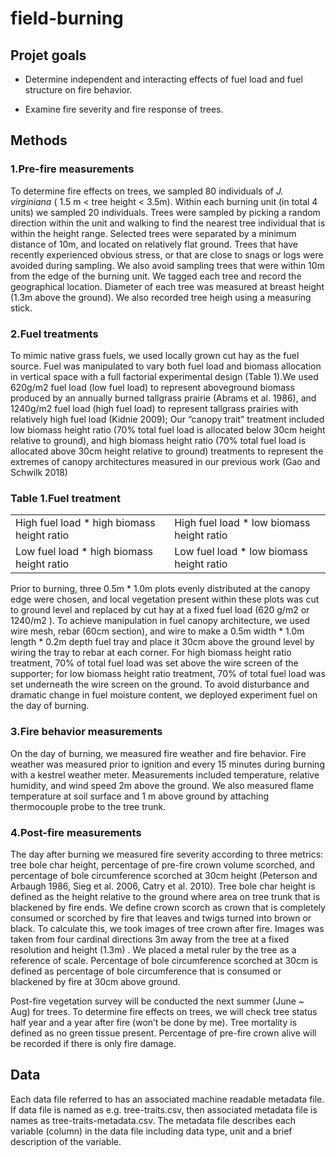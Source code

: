 field-burning
=============

Projet goals
------------
- Determine independent and interacting effects of fuel load and fuel structure on fire behavior. 

- Examine fire severity and fire response of trees.

Methods
-------

### 1.Pre-fire measurements 





To determine fire effects on trees, we sampled 80 individuals of *J. virginiana* ( 1.5 m < tree height < 3.5m). Within each burning unit (in total 4 units) we sampled 20 individuals. Trees were sampled by picking a random direction within the unit and walking to find the nearest tree individual that is within the height range. Selected trees were separated by a minimum distance of 10m, and located on relatively flat ground. Trees that have recently experienced obvious stress, or that are close to snags or logs were avoided during sampling. We also avoid sampling trees that were within 10m from the edge of the burning unit. We tagged each tree and record the geographical location. Diameter of each tree was measured at breast height (1.3m above the ground). We also recorded tree heigh using a measuring stick. 


### 2.Fuel treatments




To mimic native grass fuels, we used locally grown cut hay as the fuel source. Fuel was manipulated to vary both fuel load and biomass allocation in vertical space with a full factorial experimental design (Table 1).We used 620g/m2 fuel load (low fuel load) to represent aboveground biomass produced by an annually burned tallgrass prairie (Abrams et al. 1986), and  1240g/m2 fuel load (high fuel load) to represent tallgrass prairies with relatively high fuel load (Kidnie 2009); Our “canopy trait” treatment included low biomass height ratio (70% total fuel load is allocated below 30cm height relative to ground), and high biomass height ratio (70% total fuel load is allocated above 30cm height relative to ground) treatments to represent the extremes of canopy architectures measured in our previous work (Gao and Schwilk 2018)

### **Table 1.Fuel treatment**



|                                            |                                          |
|--------------------------------------------|------------------------------------------|
| High fuel load * high biomass height ratio | High fuel load * low biomass height ratio|
|Low fuel load * high biomass height ratio   | Low fuel load * low biomass height ratio |





Prior to burning, three 0.5m * 1.0m plots evenly distributed at the canopy edge were chosen, and local vegetation present within these  plots was cut to ground level and replaced by cut hay at a fixed fuel load (620 g/m2 or 1240/m2 ). To achieve manipulation in fuel canopy architecture, we used wire mesh, rebar (60cm section), and wire to make a 0.5m width * 1.0m length * 0.2m depth fuel tray and place it 30cm above the ground level by wiring the tray to rebar at each corner. For high biomass height ratio treatment, 70% of total fuel load was set above the wire screen of the supporter; for low biomass height ratio treatment, 70% of total fuel load was set underneath the wire screen on the ground. To avoid disturbance and dramatic change in fuel moisture content, we deployed experiment fuel on the day of burning.





### 3.Fire behavior measurements

On the day of burning, we measured fire weather and fire behavior. Fire weather was measured prior to ignition and every 15 minutes during burning with a kestrel weather meter. Measurements included temperature, relative humidity, and wind speed 2m above the ground. We also measured flame temperature at soil surface and 1 m above ground by attaching thermocouple probe to the tree trunk. 



### 4.Post-fire measurements

The day after burning we measured fire severity according to three metrics: tree bole char height, percentage of pre-fire crown volume scorched, and percentage of bole circumference scorched at 30cm height (Peterson and Arbaugh 1986, Sieg et al. 2006, Catry et al. 2010). Tree bole char height is defined as the height relative to the ground where area on tree trunk that is blackened by fire ends.  We define crown scorch as crown that is completely consumed or scorched by fire that leaves and twigs turned into brown or black. To calculate this, we took images of tree crown after fire. Images was taken from four cardinal directions 3m away from the tree at a fixed resolution and height (1.3m) . We placed a metal ruler by the tree as a reference of scale.  Percentage of bole circumference scorched at 30cm is defined as percentage of bole circumference that is consumed or blackened by fire at 30cm above ground. 

Post-fire vegetation survey will be conducted the next summer (June ~ Aug) for trees. To determine fire effects on trees, we will check tree status half year and a year after fire (won’t be done by me). Tree mortality is defined as no green tissue present. Percentage of pre-fire crown alive will be recorded if there is only fire damage. 


Data
----

Each data file referred to has an associated machine readable metadata file. If data file is named as e.g. tree-traits.csv, then associated metadata file is names as tree-traits-metadata.csv. The metadata file describes each variable (column) in the data file including data type, unit and a brief description of the variable.





